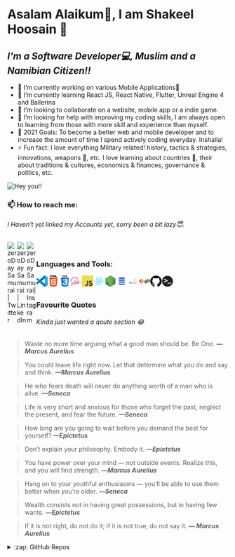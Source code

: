 # Asalam Alaikum:crescent_moon:, I am Shakeel Hoosain 👋

## ***I'm a Software Developer:computer:, Muslim and a Namibian Citizen!!*** 

- 🔭 I’m currently working on various Mobile Applications:iphone:
- 🌱 I’m currently learning React JS, React Native, Flutter, Unreal Engine 4 and Ballerina
- 👯 I’m looking to collaborate on a website, mobile app or a indie game.
- 🤔 I’m looking for help with improving my coding skills, I am always open to learning from those with more skill and experience than myself.
- 🥅 2021 Goals: To become a better web and mobile developer and to increase the amount of time I spend actively coding everyday. Inshalla!
- ⚡ Fun fact: I love everything Military related! history, tactics & strategies, innovations, weapons :gun:, etc.  I love learning about countries :flags:, their about traditions & cultures, economics & finances, governance & politics, etc. 

![Hey you!!](https://avatars.githubusercontent.com/u/62466466?v=4)

### 📫 How to reach me:  
###### I Haven't yet linked my Accounts yet, sorry been a bit lazy:innocent:.

[<img align="left" alt="zeroDaySamurai  | Twitter" width="22px" src="https://cdn.jsdelivr.net/npm/simple-icons@v3/icons/twitter.svg" />](https://pages.github.com/)
[<img align="left" alt="zeroDaySamurai | LinkedIn" width="22px" src="https://cdn.jsdelivr.net/npm/simple-icons@v3/icons/linkedin.svg" />](https://pages.github.com/)
[<img align="left" alt="zeroDaySamurai| Instagram" width="22px" src="https://cdn.jsdelivr.net/npm/simple-icons@v3/icons/instagram.svg" />](https://www.instagram.com/be_hoosain/)

<br />

### Languages and Tools:

<img align="left" alt="Visual Studio Code" width="26px" src="https://raw.githubusercontent.com/github/explore/80688e429a7d4ef2fca1e82350fe8e3517d3494d/topics/visual-studio-code/visual-studio-code.png" />
<img align="left" alt="HTML5" width="26px" src="https://raw.githubusercontent.com/github/explore/80688e429a7d4ef2fca1e82350fe8e3517d3494d/topics/html/html.png" />
<img align="left" alt="CSS3" width="26px" src="https://raw.githubusercontent.com/github/explore/80688e429a7d4ef2fca1e82350fe8e3517d3494d/topics/css/css.png" />
<img align="left" alt="Sass" width="26px" src="https://raw.githubusercontent.com/github/explore/80688e429a7d4ef2fca1e82350fe8e3517d3494d/topics/sass/sass.png" />
<img align="left" alt="JavaScript" width="26px" src="https://raw.githubusercontent.com/github/explore/80688e429a7d4ef2fca1e82350fe8e3517d3494d/topics/javascript/javascript.png" />
<img align="left" alt="React" width="26px" src="https://raw.githubusercontent.com/github/explore/80688e429a7d4ef2fca1e82350fe8e3517d3494d/topics/react/react.png" />
<img align="left" alt="Node.js" width="26px" src="https://raw.githubusercontent.com/github/explore/80688e429a7d4ef2fca1e82350fe8e3517d3494d/topics/nodejs/nodejs.png" />
<img align="left" alt="SQL" width="26px" src="https://raw.githubusercontent.com/github/explore/80688e429a7d4ef2fca1e82350fe8e3517d3494d/topics/sql/sql.png" />
<img align="left" alt="MySQL" width="26px" src="https://raw.githubusercontent.com/github/explore/80688e429a7d4ef2fca1e82350fe8e3517d3494d/topics/mysql/mysql.png" />
<img align="left" alt="Git" width="26px" src="https://raw.githubusercontent.com/github/explore/80688e429a7d4ef2fca1e82350fe8e3517d3494d/topics/git/git.png" />
<img align="left" alt="GitHub" width="26px" src="https://raw.githubusercontent.com/github/explore/78df643247d429f6cc873026c0622819ad797942/topics/github/github.png" />
<img align="left" alt="Terminal" width="26px" src="https://raw.githubusercontent.com/github/explore/80688e429a7d4ef2fca1e82350fe8e3517d3494d/topics/terminal/terminal.png" />
  
  
<br />
<br />

### Favourite Quotes
###### Kinda just wanted a qoute section :joy:

> Waste no more time arguing what a good man should be. Be One. ***— Marcus Aurelius***

> You could leave life right now. Let that determine what you do and say and think. ***—Marcus Aurelius***

> He who fears death will never do anything worth of a man who is alive. ***—Seneca***

> Life is very short and anxious for those who forget the past, neglect the present, and fear the future. ***—Seneca***

> How long are you going to wait before you demand the best for yourself? ***—Epictetus***

> Don’t explain your philosophy. Embody it. ***—Epictetus***

> You have power over your mind — not outside events. Realize this, and you will find strength. ***―Marcus Aurelius***

> Hang on to your youthful enthusiasms — you’ll be able to use them better when you’re older. ***―Seneca***

> Wealth consists not in having great possessions, but in having few wants. ***―Epictetus***

> If it is not right, do not do it; if it is not true, do not say it. ***— Marcus Aurelius***

<details>
  <summary>:zap: GitHub Repos</summary>

  <img align="left" alt="zeroDaySamurai GitHub Stats" src="https://github.com/ZeroDaySamurai?tab=repositories" />

</details>
